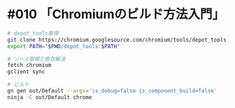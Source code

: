 # #010 「Chromiumのビルド方法入門」

```bash
# depot_tools取得
git clone https://chromium.googlesource.com/chromium/tools/depot_tools.git
export PATH="$PWD/depot_tools:$PATH"
```

```bash
# ソース取得と依存解決
fetch chromium
gclient sync
```

```bash
# ビルド
gn gen out/Default --args='is_debug=false is_component_build=false'
ninja -C out/Default chrome
```
